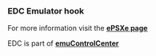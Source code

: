 ### EDC Emulator hook

For more information visit the [**ePSXe page**](https://github.com/PhoenixInteractiveNL/edc-masterhook/wiki/Emulator-epsxe#menu)

EDC is part of [**emuControlCenter**](https://github.com/PhoenixInteractiveNL/emuControlCenter/wiki)
